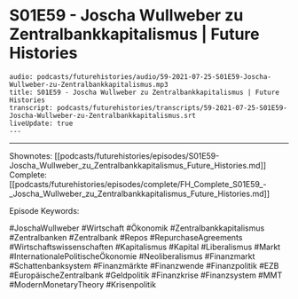 # S01E59 - Joscha Wullweber zu Zentralbankkapitalismus | Future Histories

```audio-note
audio: podcasts/futurehistories/audio/59-2021-07-25-S01E59-Joscha-Wullweber-zu-Zentralbankkapitalismus.mp3
title: S01E59 - Joscha Wullweber zu Zentralbankkapitalismus | Future Histories
transcript: podcasts/futurehistories/transcripts/59-2021-07-25-S01E59-Joscha-Wullweber-zu-Zentralbankkapitalismus.srt
liveUpdate: true
---

```
---

Shownotes: [[podcasts/futurehistories/episodes/S01E59-Joscha_Wullweber_zu_Zentralbankkapitalismus_Future_Histories.md]]
Complete: [[podcasts/futurehistories/episodes/complete/FH_Complete_S01E59_-_Joscha_Wullweber_zu_Zentralbankkapitalismus_Future_Histories.md]]


Episode Keywords:

#JoschaWullweber #Wirtschaft #Ökonomik #Zentralbankkapitalismus #Zentralbanken #Zentralbank #Repos #RepurchaseAgreements #Wirtschaftswissenschaften #Kapitalismus #Kapital #Liberalismus #Markt #InternationalePolitischeÖkonomie #Neoliberalismus #Finanzmarkt #Schattenbanksystem #Finanzmärkte #Finanzwende #Finanzpolitik #EZB #EuropäischeZentralbank #Geldpolitik #Finanzkrise #Finanzsystem #MMT #ModernMonetaryTheory #Krisenpolitik
